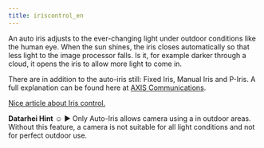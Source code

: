 ```yaml
---
title: iriscontrol_en
---
```


An auto iris adjusts to the ever-changing light under outdoor conditions like the human eye. When the sun shines, the iris closes automatically so that less light to the image processor falls. Is it, for example darker through a cloud, it opens the iris to allow more light to come in. 

There are in addition to the auto-iris still: Fixed Iris, Manual Iris and P-Iris. A full explanation can be found here at <a href="http://www.axis.com/global/en/learning/web-articles/technical-guide-to-network-video/types-of-iris" target="_blank">AXIS Communications</a>.  

<a href="https://www.videosurveillance.com/tech/camera-iris.asp" target="_blank">Nice article about Iris control.</a>

**Datarhei Hint** ☺ ► Only Auto-Iris allows camera using a in outdoor areas. Without this feature, a camera is not suitable for all light conditions and not for perfect outdoor use.